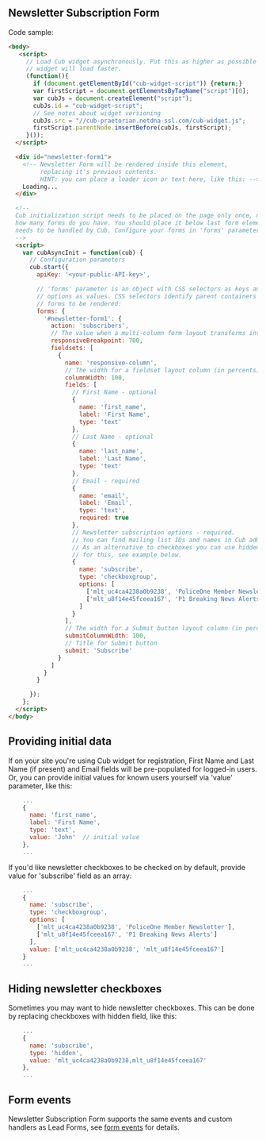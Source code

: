 ## Newsletter Subscription Form

Code sample:
```html
<body>
   <script>
     // Load Cub widget asynchronously. Put this as higher as possible so
     // widget will load faster.
     (function(){
       if (document.getElementById("cub-widget-script")) {return;}
       var firstScript = document.getElementsByTagName("script")[0];
       var cubJs = document.createElement("script");
       cubJs.id = "cub-widget-script";
       // See notes about widget versioning
       cubJs.src = "//cub-praetorian.netdna-ssl.com/cub-widget.js";
       firstScript.parentNode.insertBefore(cubJs, firstScript);
     }());
  </script>

  <div id="newsletter-form1">
    <!-- Newsletter Form will be rendered inside this element,
         replacing it's previous contents.
         HINT: you can place a loader icon or text here, like this: -->
    Loading...
  </div>

  <!--
  Cub initialization script needs to be placed on the page only once, no matter
  how many forms do you have. You should place it below last form element which
  needs to be handled by Cub. Configure your forms in 'forms' parameter below:
  -->
  <script>
    var cubAsyncInit = function(cub) {
      // Configuration parameters
      cub.start({
        apiKey: '<your-public-API-key>',

        // 'forms' parameter is an object with CSS selectors as keys and form
        // options as values. CSS selectors identify parent containers for
        // forms to be rendered:
        forms: {
          '#newsletter-form1': {
            action: 'subscribers',
            // The value when a multi-column form layout transforms into a single column (in px)
            responsiveBreakpoint: 700,
            fieldsets: [
              {
                name: 'responsive-column',
                // The width for a fieldset layout column (in percents)
                columnWidth: 100,
                fields: [
                  // First Name - optional
                  {
                    name: 'first_name',
                    label: 'First Name',
                    type: 'text'
                  },
                  // Last Name - optional
                  {
                    name: 'last_name',
                    label: 'Last Name',
                    type: 'text'
                  },
                  // Email - required
                  {
                    name: 'email',
                    label: 'Email',
                    type: 'text',
                    required: true
                  },
                  // Newsletter subscription options - required.
                  // You can find mailing list IDs and names in Cub admin.
                  // As an alternative to checkboxes you can use hidden field
                  // for this, see example below.
                  {
                    name: 'subscribe',
                    type: 'checkboxgroup',
                    options: [
                      ['mlt_uc4ca4238a0b9238', 'PoliceOne Member Newsletter'],
                      ['mlt_u8f14e45fceea167', 'P1 Breaking News Alerts']
                    ]
                  }
                ],
                // The width for a Submit button layout column (in percents)
                submitColumnWidth: 100,
                // Title for Submit button
                submit: 'Subscribe'
              }
            ]
          }
        }

      });
    };
  </script>
</body>
```

## Providing initial data

If on your site you're using Cub widget for registration, First Name and Last
Name (if present) and Email fields will be pre-populated for logged-in users. Or, you
can provide initial values for known users yourself via 'value' parameter, like
this:

```js
    ...
    {
      name: 'first_name',
      label: 'First Name',
      type: 'text',
      value: 'John'  // initial value
    },
    ...
```

If you'd like newsletter checkboxes to be checked on by default, provide value
for 'subscribe' field as an array:

```js
    ...
    {
      name: 'subscribe',
      type: 'checkboxgroup',
      options: [
        ['mlt_uc4ca4238a0b9238', 'PoliceOne Member Newsletter'],
        ['mlt_u8f14e45fceea167', 'P1 Breaking News Alerts']
      ],
      value: ['mlt_uc4ca4238a0b9238', 'mlt_u8f14e45fceea167']
    }
    ...
```

## Hiding newsletter checkboxes

Sometimes you may want to hide newsletter checkboxes. This can be done by
replacing checkboxes with hidden field, like this:

```js
    ...
    {
      name: 'subscribe',
      type: 'hidden',
      value: 'mlt_uc4ca4238a0b9238,mlt_u8f14e45fceea167'
    },
    ...
```


## Form events

Newsletter Subscription Form supports the same events and custom handlers as
Lead Forms, see [form events](form-events.md) for details.
